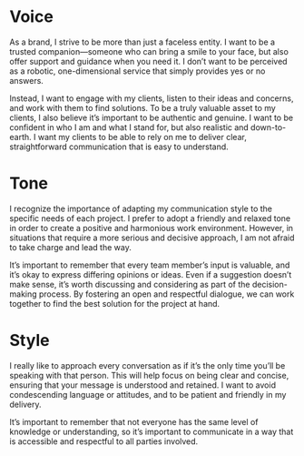 # Voice

As a brand, I strive to be more than just a faceless entity. I want to be a trusted companion—someone who can bring a smile to your face, but also offer support and guidance when you need it. I don’t want to be perceived as a robotic, one-dimensional service that simply provides yes or no answers.

Instead, I want to engage with my clients, listen to their ideas and concerns, and work with them to find solutions. To be a truly valuable asset to my clients, I also believe it’s important to be authentic and genuine. I want to be confident in who I am and what I stand for, but also realistic and down-to-earth. I want my clients to be able to rely on me to deliver clear, straightforward communication that is easy to understand.

# Tone

I recognize the importance of adapting my communication style to the specific needs of each project. I prefer to adopt a friendly and relaxed tone in order to create a positive and harmonious work environment. However, in situations that require a more serious and decisive approach, I am not afraid to take charge and lead the way.

It’s important to remember that every team member’s input is valuable, and it’s okay to express differing opinions or ideas. Even if a suggestion doesn’t make sense, it’s worth discussing and considering as part of the decision-making process. By fostering an open and respectful dialogue, we can work together to find the best solution for the project at hand.

# Style

I really like to approach every conversation as if it’s the only time you’ll be speaking with that person. This will help focus on being clear and concise, ensuring that your message is understood and retained. I want to avoid condescending language or attitudes, and to be patient and friendly in my delivery.

It’s important to remember that not everyone has the same level of knowledge or understanding, so it’s important to communicate in a way that is accessible and respectful to all parties involved.
